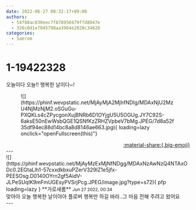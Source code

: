 ```yaml
---
date: 2022-06-27 00:32:17+09:00
authors:
  - 54f88ac830eec7f878950479ffd8047e
  - 326c0d1e7045798aa3964e2028c34628
categories:
  - Saerom
---
```


# 1-19422328

<div class="post-container" markdown="1">
<div class="content-container md-sidebar__scrollwrap" markdown="1">

오늘이다 오늘!! 행복한 날이다~!
<figure markdown="1">
![](https://phinf.wevpstatic.net/MjAyMjA2MjhfNDIg/MDAxNjU2MzU4NjMzNjM2.oSGuGu-PXQKLs4cZPycgonXujBNRb6D1OYjgU5U5OGUg.JY7C92S-6aksE50nEwWsbQGE1QSNfKzZRHZVpbeV7bMg.JPEG/7d8a52f35df94ec88d14bc8a8d8146ae663.jpg){ loading=lazy onclick="openFullscreen(this)"}
</figure>


</div>
</div>

<div style="text-align: right;" markdown="1">
<a href="https://weverse.io/fromis9/fanpost/1-19422328" style="text-align: right;">:material-share:{.big-emoji}</a>
</div>
---

<div class="comments-container md-sidebar__scrollwrap" markdown="1">
<div class="comment" markdown="1">
<div class='id-container' markdown="1">
![](https://phinf.wevpstatic.net/MjAyMzExMjNfNDgg/MDAxNzAwNzQ4NTAxODc0.2EGtaLlh1-57cxxdkbxuPZerV329IZ1e5jfx-PEESOsg.D0140OYrn2gf5AidV-JLPeSUqIK9mFmUGEsyPVSrjPcg.JPEG/image.jpg?type=s72){ pfp loading=lazy }
**<span class="artist">가로새롬</span>** <small>Jun 27 2022, 00:34</small><br>
</div>
<div class='comment-body' markdown="1">
맞아아 오늘 행복한 날이야아 플로버 행복만 하길 바라..그 마음 전해 주려고 왔어요 
</div>
</div>
</div>
---
